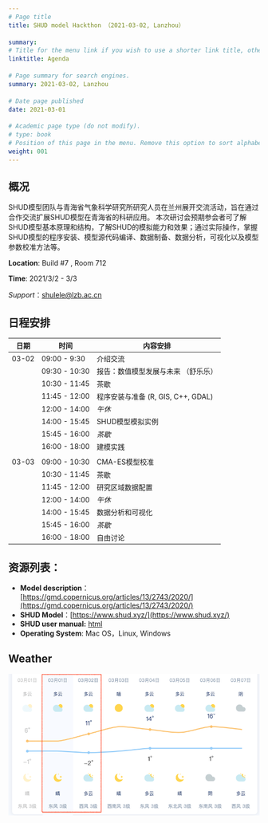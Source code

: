 ```yaml
---
# Page title
title: SHUD model Hackthon （2021-03-02, Lanzhou）

summary:
# Title for the menu link if you wish to use a shorter link title, otherwise remove this option.
linktitle: Agenda

# Page summary for search engines.
summary: 2021-03-02, Lanzhou

# Date page published
date: 2021-03-01

# Academic page type (do not modify).
# type: book
# Position of this page in the menu. Remove this option to sort alphabetically.
weight: 001
---
```





## 概况
SHUD模型团队与青海省气象科学研究所研究人员在兰州展开交流活动，旨在通过合作交流扩展SHUD模型在青海省的科研应用。
本次研讨会预期参会者可了解SHUD模型基本原理和结构，了解SHUD的模拟能力和效果；通过实际操作，掌握SHUD模型的程序安装、模型源代码编译、数据制备、数据分析，可视化以及模型参数校准方法等。

**Location**: Build #7 , Room 712

**Time**: 2021/3/2 - 3/3

*Support*：[shulele@lzb.ac.cn](mailto:shulele@lzb.ac.cn)

## 日程安排

| 日期  | 时间          | 内容安排           |
| --------------- | ----------------------- | ---------------------------- |
| 03-02 | 09:00 - 9:30  | 介绍交流           |
|       | 09:30 - 10:30 | 报告：数值模型发展与未来 （舒乐乐） |
|       | 10:30 - 11:45 | 茶歇               |
|       | 11:45 - 12:00 | 程序安装与准备 (R, GIS, C++, GDAL)     |
|       | 12:00 - 14:00 | *午休*   |
|       | 14:00 - 15:45 | SHUD模型模拟实例   |
|       | 15:45 - 16:00 | *茶歇*             |
|       | 16:00 - 18:00 | 建模实践           |
|       |   |             |
| 03-03 | 09:00 - 10:30  | CMA-ES模型校准           |
|       | 10:30 - 11:45 | 茶歇               |
|       | 11:45 - 12:00 | 研究区域数据配置     |
|       | 12:00 - 14:00 | *午休*   |
|       | 14:00 - 15:45 |  数据分析和可视化  |
|       | 15:45 - 16:00 | *茶歇*             |
|       | 16:00 - 18:00 | 自由讨论           |


## 资源列表：
- **Model description**： [https://gmd.copernicus.org/articles/13/2743/2020/](https://gmd.copernicus.org/articles/13/2743/2020/)
- **SHUD Model**：[https://www.shud.xyz/](https://www.shud.xyz/)
- **SHUD user manual:** [html<i class="fas fa-external-link-alt"></i>](/Book_CN)
- **Operating System**: Mac OS，Linux, Windows

## Weather
![weather](weather.png)
